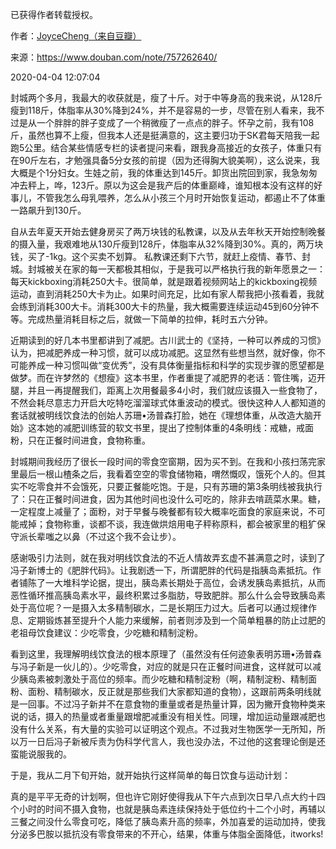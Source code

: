 已获得作者转载授权。


作者：[JoyceCheng（来自豆瓣）](https://www.douban.com/people/30298116/)


来源：https://www.douban.com/note/757262640/


2020-04-04 12:07:04


封城两个多月，我最大的收获就是，瘦了十斤。对于中等身高的我来说，从128斤瘦到118斤，体脂率从30%降到24%，并不是容易的一步，尽管在别人看来，我不过是从一个胖胖的胖子变成了一个稍微瘦了一点点的胖子。怀孕之前，我有108斤，虽然也算不上瘦，但我本人还是挺满意的，这主要归功于SK君每天陪我一起跑5公里。结合某些情感专栏的读者提问来看，跟我身高接近的女孩子，体重只有在90斤左右，才勉强具备5分女孩的前提（因为还得胸大貌美啊），这么说来，我大概是个1分妇女。生娃之前，我的体重达到145斤。卸货出院回到家，我急匆匆冲去秤上，哗，123斤。原以为这会是我产后的体重巅峰，谁知根本没有这样的好事儿，不管我怎么母乳喂养，怎么从小孩三个月时开始恢复运动，都遏止不了体重一路飙升到130斤。  

自从去年夏天开始去健身房买了两万块钱的私教课，以及从去年秋天开始控制晚餐的摄入量，我艰难地从130斤瘦到128斤，体脂率从32%降到30%。真的，两万块钱，买了-1kg。这个买卖不划算。
私教课还剩下六节，就赶上疫情、春节、封城。封城被关在家的每一天都极其相似，于是我可以严格执行我的新年愿景之一：每天kickboxing消耗250大卡。很简单，就是跟着视频网站上的kickboxing视频运动，直到消耗250大卡为止。如果时间充足，比如有家人帮我把小孩看着，我就会练到消耗300大卡。消耗300大卡的热量，我大概需要连续运动45到60分钟不等。完成热量消耗目标之后，就做一下简单的拉伸，耗时五六分钟。  

近期读到的好几本书里都讲到了减肥。古川武士的《坚持，一种可以养成的习惯》认为，把减肥养成一种习惯，就可以成功减肥。这显然有些想当然，就好像，你不可能养成一种习惯叫做“变优秀”，没有具体衡量指标和科学的实现步骤的愿望都是做梦。而在许梦然的《想瘦》这本书里，作者重提了减肥界的老话：管住嘴，迈开腿，并且一再提醒我们，距离上次用餐最多4小时，我们就应该摄入一些食物了，不然会耗尽意志力开启大吃特吃溜溜球式体重波动的模式。很快这种人人都知道的套话就被明线饮食法的创始人苏珊•汤普森打脸，她在《理想体重，从改造大脑开始》这本她的减肥训练营的软文书里，提出了控制体重的4条明线：戒糖，戒面粉，只在正餐时间进食，食物称重。  

封城期间我经历了很长一段时间的零食空窗期，因为买不到。在我和小孩扫荡完家里最后一根山楂条之后，我看着空空的零食储物箱，喟然慨叹，饿死个人的。但其实不吃零食并不会饿死，只要正餐能吃饱。于是，只有苏珊的第3条明线被我执行了：只在正餐时间进食，因为其他时间也没什么可吃的，除非去啃蔬菜水果。糖，一定程度上减量了；面粉，对于早餐与晚餐都有较大概率吃面食的家庭来说，不可能戒掉；食物称重，谈都不谈，我连做烘焙用电子秤称原料，都会被家里的粗犷保守派长辈嗤之以鼻（不过这个我不会让步）。  

感谢吸引力法则，就在我对明线饮食法的不近人情故弄玄虚不甚满意之时，读到了冯子新博士的《肥胖代码》。让我剧透一下，所谓肥胖的代码是指胰岛素抵抗。作者铺陈了一大堆科学论据，提出，胰岛素长期处于高位，会诱发胰岛素抵抗，从而恶性循环推高胰岛素水平，最终积累过多脂肪，导致肥胖。那么什么会导致胰岛素处于高位呢？一是摄入太多精制碳水，二是长期压力过大。后者可以通过规律作息、定期锻炼甚至提升个人能力来缓解，前者则涉及到一个简单粗暴的防止过肥的老祖母饮食建议：少吃零食，少吃糖和精制淀粉。  

看到这里，我理解明线饮食法的根本原理了（虽然没有任何迹象表明苏珊•汤普森与冯子新是一伙儿的）。少吃零食，对应的就是只在正餐时间进食，这样就可以减少胰岛素被刺激处于高位的频率。而少吃糖和精制淀粉（啊，精制淀粉、精制面粉、面粉、精制碳水，反正就是那些我们大家都知道的食物），这跟前两条明线就是一回事。不过冯子新并不在意食物的重量或者是热量计算，因为撇开食物种类来说的话，摄入的热量或者重量跟增肥减重没有相关性。同理，增加运动量跟减肥也没有什么关系，有大量的实验可以证明这个观点。不过我对生物医学一无所知，所以万一日后冯子新被斥责为伪科学代言人，我也没办法，不过他的这套理论倒是还蛮能说服我的。  

于是，我从二月下旬开始，就开始执行这样简单的每日饮食与运动计划：  

真的是平平无奇的计划啊，但也许它刚好使得我从下午六点到次日早八点大约十四个小时的时间不摄入食物，也就是胰岛素连续保持处于低位约十二个小时，再辅以三餐之间没什么零食可吃，降低了胰岛素升高的频率，外加喜爱的运动加持，使我分泌多巴胺以抵抗没有零食带来的不开心，结果，体重与体脂全面降低，itworks!  

